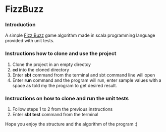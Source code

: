 # FizzBuzz

### Introduction
A simple [Fizz Buzz](https://en.wikipedia.org/wiki/Fizz_buzz) game algorithm made in scala programming language provided with unit tests.

### Instructions how to clone and use the project

1. Clone the project in an empty directoy
2. **cd** into the cloned directory
3. Enter **sbt** command from the terminal and sbt command line will open
4. Enter **run** command and the program will run, enter sample values with a space as told my the program to get desired result.

### Instructions on how to clone and run the unit tests

1. Follow steps 1 to 2 from the previous instructions
2. Enter **sbt test** command from the terminal


Hope you enjoy the structure and the algorithm of the program :)